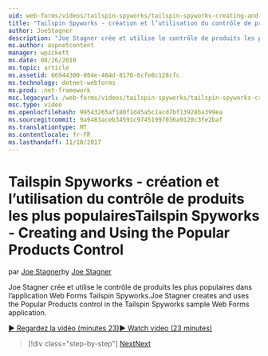 ```yaml
---
uid: web-forms/videos/tailspin-spyworks/tailspin-spyworks-creating-and-using-the-popular-products-control
title: "Tailspin Spyworks - création et l’utilisation du contrôle de produits les plus populaires | Documents Microsoft"
author: JoeStagner
description: "Joe Stagner crée et utilise le contrôle de produits les plus populaires dans l’application Web Forms Tailspin Spyworks."
ms.author: aspnetcontent
manager: wpickett
ms.date: 08/26/2010
ms.topic: article
ms.assetid: 66944300-804e-484d-8176-6cfe8c128cfc
ms.technology: dotnet-webforms
ms.prod: .net-framework
msc.legacyurl: /web-forms/videos/tailspin-spyworks/tailspin-spyworks-creating-and-using-the-popular-products-control
msc.type: video
ms.openlocfilehash: 99543265af180f1d45a5c1acd7bf13928ba399ea
ms.sourcegitcommit: 9a9483aceb34591c97451997036a9120c3fe2baf
ms.translationtype: MT
ms.contentlocale: fr-FR
ms.lasthandoff: 11/10/2017
---
```

<a name="tailspin-spyworks---creating-and-using-the-popular-products-control"></a><span data-ttu-id="3a980-103">Tailspin Spyworks - création et l’utilisation du contrôle de produits les plus populaires</span><span class="sxs-lookup"><span data-stu-id="3a980-103">Tailspin Spyworks - Creating and Using the Popular Products Control</span></span>
====================
<span data-ttu-id="3a980-104">par [Joe Stagner](https://github.com/JoeStagner)</span><span class="sxs-lookup"><span data-stu-id="3a980-104">by [Joe Stagner](https://github.com/JoeStagner)</span></span>

<span data-ttu-id="3a980-105">Joe Stagner crée et utilise le contrôle de produits les plus populaires dans l’application Web Forms Tailspin Spyworks.</span><span class="sxs-lookup"><span data-stu-id="3a980-105">Joe Stagner creates and uses the Popular Products control in the Tailspin Spyworks sample Web Forms application.</span></span>

[<span data-ttu-id="3a980-106">&#9654; Regardez la vidéo (minutes 23)</span><span class="sxs-lookup"><span data-stu-id="3a980-106">&#9654; Watch video (23 minutes)</span></span>](https://channel9.msdn.com/Blogs/ASP-NET-Site-Videos/tailspin-spyworks-creating-and-using-the-popular-products-control)

>[!div class="step-by-step"]
[<span data-ttu-id="3a980-107">Next</span><span class="sxs-lookup"><span data-stu-id="3a980-107">Next</span></span>](tailspin-spyworks-implementing-and-using-the-also-purchased-control.md)
